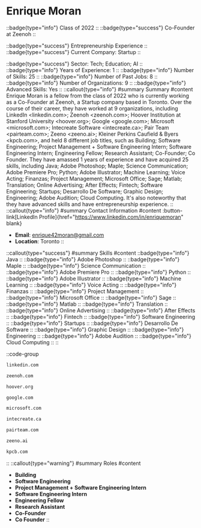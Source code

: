 # Enrique Moran
::badge{type="info"}
Class of 2022
::
::badge{type="success"}
Co-Founder at Zeenoh
::

::badge{type="success"}
Entrepreneurship Experience
::
::badge{type="success"}
Current Company: Startup
::

::badge{type="success"}
Sector: Tech; Education; AI
::
::badge{type="info"}
Years of Experience: 1
::
::badge{type="info"}
Number of Skills: 25
::
::badge{type="info"}
Number of Past Jobs: 8
::
::badge{type="info"}
Number of Organizations: 9
::
::badge{type="info"}
Advanced Skills: Yes
::
::callout{type="info"}
#summary
Summary
#content
Enrique Moran is a fellow from the class of 2022 who is currently working as a Co-Founder at Zeenoh, a Startup company based in Toronto. Over the course of their career, they have worked at 9 organizations, including LinkedIn <linkedin.com>; Zeenoh <zeenoh.com>; Hoover Institution at Stanford University <hoover.org>; Google <google.com>; Microsoft <microsoft.com>; Intecreate Software <intecreate.ca>; Pair Team <pairteam.com>; Zeeno <zeeno.ai>; Kleiner Perkins Caufield & Byers <kpcb.com>, and held 8 different job titles, such as Building; Software Engineering; Project Management + Software Engineering Intern; Software Engineering Intern; Engineering Fellow; Research Assistant; Co-Founder; Co Founder. They have amassed 1 years of experience and have acquired 25 skills, including Java; Adobe Photoshop; Maple; Science Communication; Adobe Premiere Pro; Python; Adobe Illustrator; Machine Learning; Voice Acting; Finanzas; Project Management; Microsoft Office; Sage; Matlab; Translation; Online Advertising; After Effects; Fintech; Software Engineering; Startups; Desarrollo De Software; Graphic Design; Engineering; Adobe Audition; Cloud Computing. It's also noteworthy that they have advanced skills and have entrepreneurship experience.
::
::callout{type="info"}
#summary
Contact Information
#content
:button-link[LinkedIn Profile]{href="https://www.linkedin.com/in/enriquemoran" blank}
- **Email**: enrique42moran@gmail.com
- **Location**: Toronto
::

::callout{type="success"}
#summary
Skills
#content
::badge{type="info"}
Java
::
::badge{type="info"}
Adobe Photoshop
::
::badge{type="info"}
Maple
::
::badge{type="info"}
Science Communication
::
::badge{type="info"}
Adobe Premiere Pro
::
::badge{type="info"}
Python
::
::badge{type="info"}
Adobe Illustrator
::
::badge{type="info"}
Machine Learning
::
::badge{type="info"}
Voice Acting
::
::badge{type="info"}
Finanzas
::
::badge{type="info"}
Project Management
::
::badge{type="info"}
Microsoft Office
::
::badge{type="info"}
Sage
::
::badge{type="info"}
Matlab
::
::badge{type="info"}
Translation
::
::badge{type="info"}
Online Advertising
::
::badge{type="info"}
After Effects
::
::badge{type="info"}
Fintech
::
::badge{type="info"}
Software Engineering
::
::badge{type="info"}
Startups
::
::badge{type="info"}
Desarrollo De Software
::
::badge{type="info"}
Graphic Design
::
::badge{type="info"}
Engineering
::
::badge{type="info"}
Adobe Audition
::
::badge{type="info"}
Cloud Computing
::
::

::code-group
```bash [LinkedIn]
linkedin.com
```
```bash [Zeenoh]
zeenoh.com
```
```bash [Hoover Institution at Stanford University]
hoover.org
```
```bash [Google]
google.com
```
```bash [Microsoft]
microsoft.com
```
```bash [Intecreate Software]
intecreate.ca
```
```bash [Pair Team]
pairteam.com
```
```bash [Zeeno]
zeeno.ai
```
```bash [Kleiner Perkins Caufield & Byers]
kpcb.com
```
::
::callout{type="warning"}
#summary
Roles
#content
- **Building**
- **Software Engineering**
- **Project Management + Software Engineering Intern**
- **Software Engineering Intern**
- **Engineering Fellow**
- **Research Assistant**
- **Co-Founder**
- **Co Founder**
::

